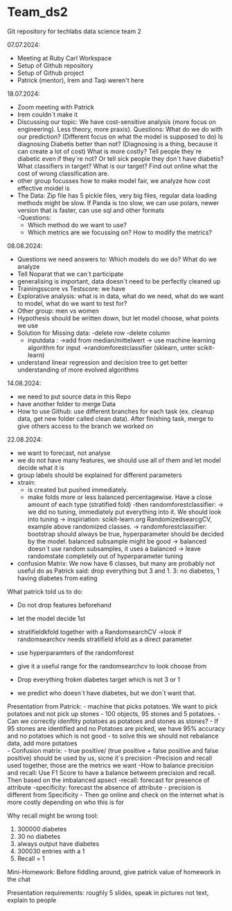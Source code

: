 # Team_ds2
Git repository for techlabs data science team 2

07.07.2024:
 - Meeting at Ruby Carl Workspace
 - Setup of Github repository
 - Setup of Github project
 - Patrick (mentor), Irem and Taqi weren't here

18.07.2024:
 - Zoom meeting with Patrick
 - Irem couldn´t make it
 - Discussing our topic:
    We have cost-sensitive analysis (more focus on engineering). Less theory, more praxis).
    Questions:
     What do we do with our prediction? (Different focus on what the model is supposed to do)
     Is diagnosing Diabetis better than not? (Diagnosing is a thing, because it can create a lot of cost)
     What is more costly? Tell people they´re diabetic even if they´re not? Or tell sick people they don´t have diabetis?
     What classifiers in target? What is our target? Find out online what the cost of wrong classification are.
  - other group focusses how to make model fair, we analyze how cost effective moidel is
  - The Data:
     Zip file has 5 pickle files, very big files, regular data loading methods might be slow. If Panda is too slow, we can use polars, newer version that is faster, can use sql and other formats       
  -Questions:
    - Which method do we want to use?
    - Which metrics are we focussing on? How to modify the metrics?

08.08.2024:
  -  Questions we need answers to: Which models do we do? What do we analyze
  -  Tell Noparat that we can´t participate
  -  generalising is important, data doesn´t need to be perfectly cleaned up
  -  Trainingsscore vs Testscore: we have
  -  Explorative analysis: what is in data, what do we need, what do we want to model, what do we want to test for?
  -  Other group: men vs women
  -  Hypothesis should be written down, but let model choose, what points we use
  -  Solution for Missing data:
      -delete row
      -delete column
      - inputdata :
        ->add from median/mittelwert 
        -> use machine learning algorithm for input
        ->randomforestclassifier  (sklearn, unter scikit-learn)
   - understand linear regression and decision tree to get better understanding of more evolved algorithms

   14.08.2024:
   - we need to put source data in this Repo
   -  have another folder to merge Data 
   -  How to use Github: use different branches for each task (ex. cleanup data, get new folder called clean data). After finishing task, merge to give others access to the branch we worked on


  22.08.2024:
  
- we want to forecast, not analyse
- we do not have many features, we should use all of them and let model decide what it is
- group labels should be explained for different parameters
- xtrain:
	- is created but pushed immediately. 
	- make folds more or less balanced percentagewise. Have a close amount of each type (stratified fold)
-then randomforestclassifier: 
		-> we did no tuning, immediately put everything into it. We should look into tuning
		-> inspiriation: scikit-learn.org RandomizedsearcgCV, example above randomized classes.
		-> randomforestclassifier: bootstrap should always be true, hyperparameter should be decided by the model. balanced subsample might be good
			-> balanced doesn´t use random subsamples, it uses a balanced 
			-> leave randomstate completely out of hyperparameter tuning 
- confusion Matrix: 
	We now have 6 classes, but many are probably not useful do as
	Patrick said: drop everything but 3 and 1. 3: no diabetes, 1 having diabetes from eating 


What patrick told us to do:
- Do not drop features beforehand
- let the model decide 1st
 
- stratifieldkfold together with a RandomsearchCV
	->look if randomsearchcv needs stratifield kfold as a direct parameter
- use hyperparamters of the randomforest
- give it a useful range for the randomsearchcv to look choose from
- Drop everything frokm diabetes target which is not 3 or 1
- we predict who doesn´t have diabetes, but we don´t want that.
	

Presentation from Patrick:
	- machine that picks potatoes. We want to pick potatoes and not pick up stones
	- 100 objects, 95 stones and 5 potatoes. 
	- Can we correctly idenftity potatoes as potatoes and stones as stones?
	- If 95 stones are identified and no Potatoes are picked, we have 95% accuracy and no potatoes which is not good
	- to solve this we should not rebalance data, add more potatoes 	
	- Confusion matrix: 
		- true positive/ (true positive + false positive and false positive) should be used by us, sicne it´s precision
	 -Precision and recall used together, those are the metrics we want
	-How to balance precision and recall:
		Use F1 Score to have a balance betweem precision and recall. Then based on the imbalanced apsect
		-recall: forecast for presence of attribute
		-specificity: forecast the absence of attribute
		- precision is different from Specificity
		- Then go online and check on the internet what is more costly depending on who this is for
			
Why recall might be wrong tool:
 1. 300000 diabetes
 2. 30 no diabetes
 3. always output have diabetes
 4. 300030 entries with a 1
 5. Recall = 1

Mini-Homework:
	Before fiddling around, give patrick value of homework in the chat

Presentation requirements: roughly 5 slides, speak in pictures not text, explain to people

